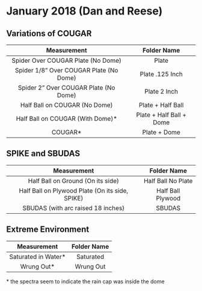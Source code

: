 # January 2018 (Dan and Reese)

## Variations of COUGAR

|                     Measurement                    	|           Folder Name           	|
|:--------------------------------------------------:	|:-------------------------------:	|
|          Spider Over COUGAR   Plate (No Dome)      	|               Plate             	|
|       Spider 1/8” Over   COUGAR Plate (No Dome)    	|          Plate .125 Inch        	|
|       Spider 2” Over   COUGAR Plate (No Dome)      	|           Plate 2 Inch          	|
|            Half Ball on COUGAR   (No Dome)         	|        Plate + Half Ball        	|
|         Half Ball on COUGAR   (With Dome)*         	|    Plate + Half Ball +   Dome   	|
|                        COUGAR*                     	|            Plate + Dome         	|

## SPIKE and SBUDAS

|                     Measurement                    	|     Folder Name    	|
|:--------------------------------------------------:	|:------------------:	|
|          Half Ball on Ground   (On its side)       	| Half Ball No Plate 	|
|  Half Ball on   Plywood Plate (On its side, SPIKE) 	|  Half Ball Plywood 	|
|        SBUDAS (with arc   raised 18 inches)        	|       SBUDAS       	|

## Extreme Environment

|     Measurement     	| Folder Name 	|
|:-------------------:	|:-----------:	|
| Saturated in Water* 	|  Saturated  	|
|      Wrung Out*     	|  Wrung Out  	|

\* the spectra seem to indicate the rain cap was inside the dome
